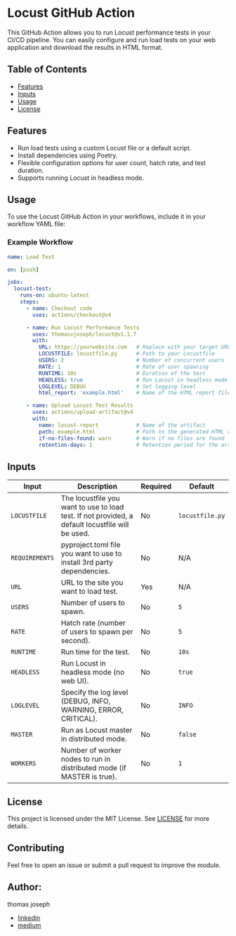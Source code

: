 # Locust GitHub Action

This GitHub Action allows you to run Locust performance tests in your CI/CD pipeline. You can easily configure and run load tests on your web application and download the results in HTML format.

## Table of Contents

- [Features](#features)
- [Inputs](#inputs)
- [Usage](#usage)
- [License](#license)

## Features

- Run load tests using a custom Locust file or a default script.
- Install dependencies using Poetry.
- Flexible configuration options for user count, hatch rate, and test duration.
- Supports running Locust in headless mode.

## Usage

To use the Locust GitHub Action in your workflows, include it in your workflow YAML file:

### Example Workflow

```yaml
name: Load Test

on: [push]

jobs:
  locust-test:
    runs-on: ubuntu-latest
    steps:
      - name: Checkout code
        uses: actions/checkout@v4

      - name: Run Locust Performance Tests
        uses: thomasvjoseph/locust@v1.1.7
        with:
          URL: https://yourwebsite.com   # Replace with your target URL
          LOCUSTFILE: locustfile.py      # Path to your Locustfile
          USERS: 2                       # Number of concurrent users
          RATE: 1                        # Rate of user spawning
          RUNTIME: 10s                   # Duration of the test
          HEADLESS: true                 # Run Locust in headless mode
          LOGLEVEL: DEBUG                # Set logging level
          html_report: 'example.html'    # Name of the HTML report file

      - name: Upload Locust Test Results
        uses: actions/upload-artifact@v4
        with:
          name: locust-report            # Name of the artifact
          path: example.html             # Path to the generated HTML report
          if-no-files-found: warn        # Warn if no files are found
          retention-days: 1              # Retention period for the artifact

```

## Inputs

| Input          | Description                                                                                      | Required | Default        |
|----------------|--------------------------------------------------------------------------------------------------|----------|----------------|
| `LOCUSTFILE`   | The locustfile you want to use to load test. If not provided, a default locustfile will be used. | No       | `locustfile.py`|
| `REQUIREMENTS` | pyproject.toml file you want to use to install 3rd party dependencies.                           | No       | N/A            |
| `URL`          | URL to the site you want to load test.                                                           | Yes      | N/A            |
| `USERS`        | Number of users to spawn.                                                                        | No       | `5`            |
| `RATE`         | Hatch rate (number of users to spawn per second).                                                | No       | `5`            |
| `RUNTIME`      | Run time for the test.                                                                           | No       | `10s`          |
| `HEADLESS`     | Run Locust in headless mode (no web UI).                                                         | No       | `true`         |
| `LOGLEVEL`     | Specify the log level (DEBUG, INFO, WARNING, ERROR, CRITICAL).                                   | No       | `INFO`         |
| `MASTER`       | Run as Locust master in distributed mode.                                                        | No       | `false`        | 
| `WORKERS`      | Number of worker nodes to run in distributed mode (if MASTER is true).                           | No       | `1`            |



## License

This project is licensed under the MIT License. See [LICENSE](LICENSE) for more details.

## Contributing

Feel free to open an issue or submit a pull request to improve the module.

## Author:  
thomas joseph
- [linkedin](https://www.linkedin.com/in/thomas-joseph-88792b132/)
- [medium](https://medium.com/@thomasvjoseph)
